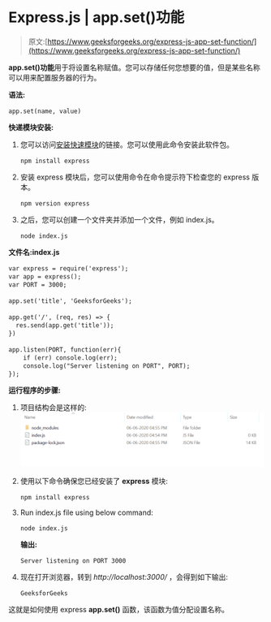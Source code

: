 # Express.js | app.set()功能

> 原文:[https://www.geeksforgeeks.org/express-js-app-set-function/](https://www.geeksforgeeks.org/express-js-app-set-function/)

**app.set()功能**用于将设置名称赋值。您可以存储任何您想要的值，但是某些名称可以用来配置服务器的行为。

**语法:**

```
app.set(name, value)
```

**快递模块安装:**

1.  您可以访问[安装快速模块](https://www.npmjs.com/package/express)的链接。您可以使用此命令安装此软件包。

    ```
    npm install express
    ```

2.  安装 express 模块后，您可以使用命令在命令提示符下检查您的 express 版本。

    ```
    npm version express
    ```

3.  之后，您可以创建一个文件夹并添加一个文件，例如 index.js。

    ```
    node index.js
    ```

**文件名:index.js**

```
var express = require('express');
var app = express();
var PORT = 3000;

app.set('title', 'GeeksforGeeks');

app.get('/', (req, res) => {
  res.send(app.get('title'));
})

app.listen(PORT, function(err){
    if (err) console.log(err);
    console.log("Server listening on PORT", PORT);
}); 
```

**运行程序的步骤:**

1.  项目结构会是这样的:
    ![](img/3209d9b4369c180282a34be8070d7d6e.png)
2.  使用以下命令确保您已经安装了 **express** 模块:

    ```
    npm install express
    ```

3.  Run index.js file using below command:

    ```
    node index.js
    ```

    **输出:**

    ```
    Server listening on PORT 3000
    ```

4.  现在打开浏览器，转到 *http://localhost:3000/* ，会得到如下输出:

    ```
    GeeksforGeeks
    ```

这就是如何使用 express **app.set()** 函数，该函数为值分配设置名称。